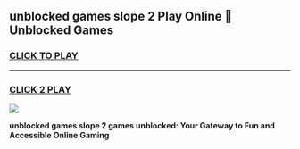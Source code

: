 
## unblocked games slope 2 Play Online 👋 Unblocked Games
<h3>
<a href="https://premium.freeplayer.one?title=unblocked_games_slope_2&ref=19F">CLICK TO PLAY</a></h3>
<hr>

<h3>
<a href="https://premium.freeplayer.one?title=unblocked_games_slope_2&ref=19F">CLICK 2 PLAY</a>
  
</h3>

<a href="https://premium.freeplayer.one?title=unblocked_games_slope_2&ref=19F"><img src="https://clearcache.store/games.png"></a>


**unblocked games slope 2 games unblocked: Your Gateway to Fun and Accessible Online Gaming**
